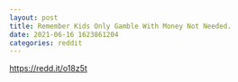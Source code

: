 ```yaml
--- 
layout: post 
title: Remember Kids Only Gamble With Money Not Needed. 
date: 2021-06-16 1623861204 
categories: reddit 
--- 
```

https://redd.it/o18z5t